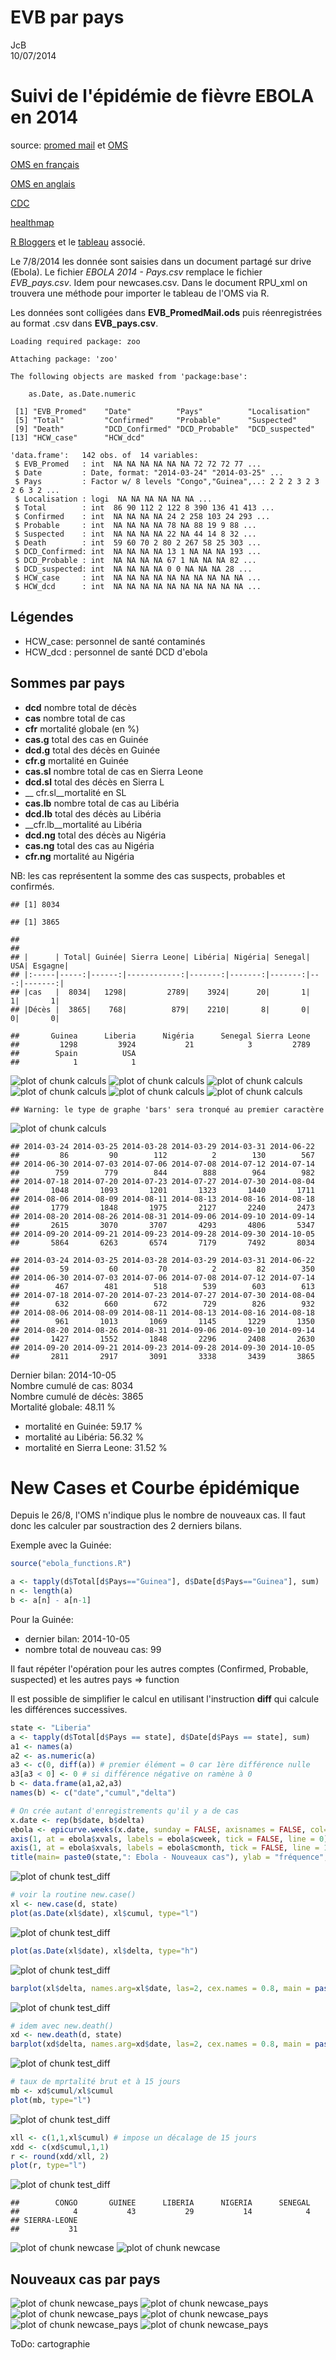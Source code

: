 # EVB par pays
JcB  
10/07/2014  

Suivi de l'épidémie de fièvre EBOLA en 2014
===========================================

source: [promed mail](http://www.promedmail.org) et [OMS](http://who.int/csr/don/2014_07_15_ebola/en/)

[OMS en français](http://who.int/csr/don/archive/disease/ebola/fr/)

[OMS en anglais](http://who.int/csr/don/archive/disease/ebola/en/)

[CDC](http://www.cdc.gov/vhf/ebola/)

[healthmap](http://www.healthmap.org/fr/)

[R Bloggers](http://www.r-bloggers.com/1-2-millions-deaths-by-ebola-projected-within-six-months/) et le [tableau](https://docs.google.com/spreadsheets/d/1GaQg5MgnwxlT_J447N3em8L8obNfwOMfAUEXD6oc4ck/edit#gid=0) associé.


Le 7/8/2014 les donnée sont saisies dans un document partagé sur drive (Ebola). Le fichier _EBOLA 2014 - Pays.csv_ remplace le fichier _EVB_pays.csv_. Idem pour newcases.csv. Dans le document RPU_xml on trouvera une méthode pour importer le tableau de l'OMS via R.

Les données sont colligées dans __EVB_PromedMail.ods__ puis réenregistrées au format .csv dans __EVB_pays.csv__.


```
Loading required package: zoo

Attaching package: 'zoo'

The following objects are masked from 'package:base':

    as.Date, as.Date.numeric
```

```
 [1] "EVB_Promed"    "Date"          "Pays"          "Localisation" 
 [5] "Total"         "Confirmed"     "Probable"      "Suspected"    
 [9] "Death"         "DCD_Confirmed" "DCD_Probable"  "DCD_suspected"
[13] "HCW_case"      "HCW_dcd"      
```

```
'data.frame':	142 obs. of  14 variables:
 $ EVB_Promed   : int  NA NA NA NA NA NA 72 72 72 77 ...
 $ Date         : Date, format: "2014-03-24" "2014-03-25" ...
 $ Pays         : Factor w/ 8 levels "Congo","Guinea",..: 2 2 2 3 2 3 2 6 3 2 ...
 $ Localisation : logi  NA NA NA NA NA NA ...
 $ Total        : int  86 90 112 2 122 8 390 136 41 413 ...
 $ Confirmed    : int  NA NA NA NA 24 2 258 103 24 293 ...
 $ Probable     : int  NA NA NA NA 78 NA 88 19 9 88 ...
 $ Suspected    : int  NA NA NA NA 22 NA 44 14 8 32 ...
 $ Death        : int  59 60 70 2 80 2 267 58 25 303 ...
 $ DCD_Confirmed: int  NA NA NA NA 13 1 NA NA NA 193 ...
 $ DCD_Probable : int  NA NA NA NA 67 1 NA NA NA 82 ...
 $ DCD_suspected: int  NA NA NA NA 0 0 NA NA NA 28 ...
 $ HCW_case     : int  NA NA NA NA NA NA NA NA NA NA ...
 $ HCW_dcd      : int  NA NA NA NA NA NA NA NA NA NA ...
```

Légendes
--------

- HCW_case: personnel de santé contaminés
- HCW_dcd : personnel de santé DCD d'ebola

Sommes par pays
---------------

- __dcd__ nombre total de décès
- __cas__ nombre total de cas
- __cfr__ mortalité globale (en %)
- __cas.g__ total des cas en Guinée
- __dcd.g__ total des décès en Guinée
- __cfr.g__ mortalité en Guinée
- __cas.sl__ nombre total de cas en Sierra Leone
- __dcd.sl__ total des décès en Sierra L
- __ cfr.sl__mortalité  en SL
- __cas.lb__ nombre total de cas au Libéria
- __dcd.lb__ total des décès au Libéria
- __cfr.lb__mortalité au Libéria
- __dcd.ng__ total des décès au Nigéria
- __cas.ng__ total des cas au Nigéria
- __cfr.ng__ mortalité au Nigéria

NB: les cas représentent la somme des cas suspects, probables et confirmés.


```
## [1] 8034
```

```
## [1] 3865
```

```
## 
## 
## |      | Total| Guinée| Sierra Leone| Libéria| Nigéria| Senegal| USA| Esgagne|
## |:-----|-----:|------:|------------:|-------:|-------:|-------:|---:|-------:|
## |cas   |  8034|   1298|         2789|    3924|      20|       1|   1|       1|
## |Décès |  3865|    768|          879|    2210|       8|       0|   0|       0|
```

```
##       Guinea      Liberia      Nigéria      Senegal Sierra Leone 
##         1298         3924           21            3         2789 
##        Spain          USA 
##            1            1
```

![plot of chunk calculs](./EVB_pays_files/figure-html/calculs1.png) ![plot of chunk calculs](./EVB_pays_files/figure-html/calculs2.png) ![plot of chunk calculs](./EVB_pays_files/figure-html/calculs3.png) ![plot of chunk calculs](./EVB_pays_files/figure-html/calculs4.png) ![plot of chunk calculs](./EVB_pays_files/figure-html/calculs5.png) ![plot of chunk calculs](./EVB_pays_files/figure-html/calculs6.png) 

```
## Warning: le type de graphe 'bars' sera tronqué au premier caractère
```

![plot of chunk calculs](./EVB_pays_files/figure-html/calculs7.png) 

```
## 2014-03-24 2014-03-25 2014-03-28 2014-03-29 2014-03-31 2014-06-22 
##         86         90        112          2        130        567 
## 2014-06-30 2014-07-03 2014-07-06 2014-07-08 2014-07-12 2014-07-14 
##        759        779        844        888        964        982 
## 2014-07-18 2014-07-20 2014-07-23 2014-07-27 2014-07-30 2014-08-04 
##       1048       1093       1201       1323       1440       1711 
## 2014-08-06 2014-08-09 2014-08-11 2014-08-13 2014-08-16 2014-08-18 
##       1779       1848       1975       2127       2240       2473 
## 2014-08-20 2014-08-26 2014-08-31 2014-09-06 2014-09-10 2014-09-14 
##       2615       3070       3707       4293       4806       5347 
## 2014-09-20 2014-09-21 2014-09-23 2014-09-28 2014-09-30 2014-10-05 
##       5864       6263       6574       7179       7492       8034
```

```
## 2014-03-24 2014-03-25 2014-03-28 2014-03-29 2014-03-31 2014-06-22 
##         59         60         70          2         82        350 
## 2014-06-30 2014-07-03 2014-07-06 2014-07-08 2014-07-12 2014-07-14 
##        467        481        518        539        603        613 
## 2014-07-18 2014-07-20 2014-07-23 2014-07-27 2014-07-30 2014-08-04 
##        632        660        672        729        826        932 
## 2014-08-06 2014-08-09 2014-08-11 2014-08-13 2014-08-16 2014-08-18 
##        961       1013       1069       1145       1229       1350 
## 2014-08-20 2014-08-26 2014-08-31 2014-09-06 2014-09-10 2014-09-14 
##       1427       1552       1848       2296       2408       2630 
## 2014-09-20 2014-09-21 2014-09-23 2014-09-28 2014-09-30 2014-10-05 
##       2811       2917       3091       3338       3439       3865
```
Dernier bilan: 2014-10-05  
Nombre cumulé de cas: 8034  
Nombre cumulé de décès: 3865  
Mortalité globale: 48.11 %   
- mortalité en Guinée: 59.17 %  
- mortalité au Libéria: 56.32 %  
- mortalité en Sierra Leone: 31.52 %  

New Cases et Courbe épidémique
==============================

Depuis le 26/8, l'OMS n'indique plus le nombre de nouveaux cas. Il faut donc les calculer par soustraction des 2 derniers bilans.

Exemple avec la Guinée:

```r
source("ebola_functions.R")

a <- tapply(d$Total[d$Pays=="Guinea"], d$Date[d$Pays=="Guinea"], sum)
n <- length(a)
b <- a[n] - a[n-1]
```
Pour la Guinée:  
- dernier bilan: 2014-10-05  
- nombre total de nouveau cas: 99

Il faut répéter l'opération pour les autres comptes (Confirmed, Probable, suspected) et les autres pays => function

Il est possible de simplifier le calcul en utilisant l'instruction __diff__ qui calcule les différences successives.


```r
state <- "Liberia"
a <- tapply(d$Total[d$Pays == state], d$Date[d$Pays == state], sum)
a1 <- names(a)
a2 <- as.numeric(a)
a3 <- c(0, diff(a)) # premier élément = 0 car 1ère différence nulle
a3[a3 < 0] <- 0 # si différence négative on ramène à 0
b <- data.frame(a1,a2,a3)
names(b) <- c("date","cumul","delta")

# On crée autant d'enregistrements qu'il y a de cas
x.date <- rep(b$date, b$delta)
ebola <- epicurve.weeks(x.date, sunday = FALSE, axisnames = FALSE, col="#A8DDB5")
axis(1, at = ebola$xvals, labels = ebola$cweek, tick = FALSE, line = 0)
axis(1, at = ebola$xvals, labels = ebola$cmonth, tick = FALSE, line = 1)
title(main= paste0(state,": Ebola - Nouveaux cas"), ylab = "fréquence", xlab = "2014 - semaines")
```

![plot of chunk test_diff](./EVB_pays_files/figure-html/test_diff1.png) 

```r
# voir la routine new.case()
xl <- new.case(d, state)
plot(as.Date(xl$date), xl$cumul, type="l")
```

![plot of chunk test_diff](./EVB_pays_files/figure-html/test_diff2.png) 

```r
plot(as.Date(xl$date), xl$delta, type="h")
```

![plot of chunk test_diff](./EVB_pays_files/figure-html/test_diff3.png) 

```r
barplot(xl$delta, names.arg=xl$date, las=2, cex.names = 0.8, main = paste0(state," - Nouveaux cas"))
```

![plot of chunk test_diff](./EVB_pays_files/figure-html/test_diff4.png) 

```r
# idem avec new.death()
xd <- new.death(d, state)
barplot(xd$delta, names.arg=xd$date, las=2, cex.names = 0.8, main = paste0(state," - Nouveaux Décès"))
```

![plot of chunk test_diff](./EVB_pays_files/figure-html/test_diff5.png) 

```r
# taux de mprtalité brut et à 15 jours
mb <- xd$cumul/xl$cumul
plot(mb, type="l")
```

![plot of chunk test_diff](./EVB_pays_files/figure-html/test_diff6.png) 

```r
xll <- c(1,1,xl$cumul) # impose un décalage de 15 jours
xdd <- c(xd$cumul,1,1)
r <- round(xdd/xll, 2)
plot(r, type="l")
```

![plot of chunk test_diff](./EVB_pays_files/figure-html/test_diff7.png) 




```
##        CONGO       GUINEE      LIBERIA      NIGERIA      SENEGAL 
##            4           43           29           14            4 
## SIERRA-LEONE 
##           31
```

![plot of chunk newcase](./EVB_pays_files/figure-html/newcase1.png) ![plot of chunk newcase](./EVB_pays_files/figure-html/newcase2.png) 

Nouveaux cas par pays
---------------------
![plot of chunk newcase_pays](./EVB_pays_files/figure-html/newcase_pays1.png) ![plot of chunk newcase_pays](./EVB_pays_files/figure-html/newcase_pays2.png) ![plot of chunk newcase_pays](./EVB_pays_files/figure-html/newcase_pays3.png) ![plot of chunk newcase_pays](./EVB_pays_files/figure-html/newcase_pays4.png) ![plot of chunk newcase_pays](./EVB_pays_files/figure-html/newcase_pays5.png) ![plot of chunk newcase_pays](./EVB_pays_files/figure-html/newcase_pays6.png) 

ToDo: cartographie
